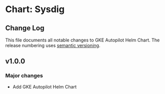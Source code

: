 # Chart: Sysdig

## Change Log

This file documents all notable changes to GKE Autopilot Helm Chart. 
The release numbering uses [semantic versioning](http://semver.org).

## v1.0.0
### Major changes

* Add GKE Autopilot Helm Chart

